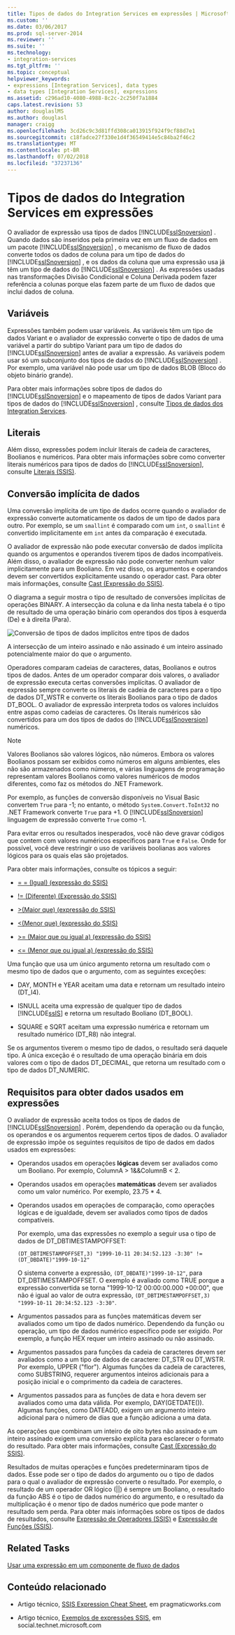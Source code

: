 ```yaml
---
title: Tipos de dados do Integration Services em expressões | Microsoft Docs
ms.custom: ''
ms.date: 03/06/2017
ms.prod: sql-server-2014
ms.reviewer: ''
ms.suite: ''
ms.technology:
- integration-services
ms.tgt_pltfrm: ''
ms.topic: conceptual
helpviewer_keywords:
- expressions [Integration Services], data types
- data types [Integration Services], expressions
ms.assetid: c296ad10-4080-4988-8c2c-2c250f7a1884
caps.latest.revision: 53
author: douglaslMS
ms.author: douglasl
manager: craigg
ms.openlocfilehash: 3cd26c9c3d81ffd308ca013915f924f9cf88d7e1
ms.sourcegitcommit: c18fadce27f330e1d4f36549414e5c84ba2f46c2
ms.translationtype: MT
ms.contentlocale: pt-BR
ms.lasthandoff: 07/02/2018
ms.locfileid: "37237136"
---
```

# <a name="integration-services-data-types-in-expressions"></a>Tipos de dados do Integration Services em expressões
  O avaliador de expressão usa tipos de dados [!INCLUDE[ssISnoversion](../../../includes/ssisnoversion-md.md)] . Quando dados são inseridos pela primeira vez em um fluxo de dados em um pacote [!INCLUDE[ssISnoversion](../../../includes/ssisnoversion-md.md)] , o mecanismo de fluxo de dados converte todos os dados de coluna para um tipo de dados do [!INCLUDE[ssISnoversion](../../../includes/ssisnoversion-md.md)] , e os dados da coluna que uma expressão usa já têm um tipo de dados do [!INCLUDE[ssISnoversion](../../../includes/ssisnoversion-md.md)] . As expressões usadas nas transformações Divisão Condicional e Coluna Derivada podem fazer referência a colunas porque elas fazem parte de um fluxo de dados que inclui dados de coluna.  
  
## <a name="variables"></a>Variáveis  
 Expressões também podem usar variáveis. As variáveis têm um tipo de dados Variant e o avaliador de expressão converte o tipo de dados de uma variável a partir do subtipo Variant para um tipo de dados do [!INCLUDE[ssISnoversion](../../../includes/ssisnoversion-md.md)] antes de avaliar a expressão. As variáveis podem usar só um subconjunto dos tipos de dados do [!INCLUDE[ssISnoversion](../../../includes/ssisnoversion-md.md)] . Por exemplo, uma variável não pode usar um tipo de dados BLOB (Bloco do objeto binário grande).  
  
 Para obter mais informações sobre tipos de dados do [!INCLUDE[ssISnoversion](../../../includes/ssisnoversion-md.md)] e o mapeamento de tipos de dados Variant para tipos de dados do [!INCLUDE[ssISnoversion](../../../includes/ssisnoversion-md.md)] , consulte [Tipos de dados dos Integration Services](../data-flow/integration-services-data-types.md).  
  
## <a name="literals"></a>Literais  
 Além disso, expressões podem incluir literais de cadeia de caracteres, Boolianos e numéricos. Para obter mais informações sobre como converter literais numéricos para tipos de dados do [!INCLUDE[ssISnoversion](../../../includes/ssisnoversion-md.md)], consulte [Literais &#40;SSIS&#41;](numeric-string-and-boolean-literals.md).  
  
## <a name="implicit-data-conversion"></a>Conversão implícita de dados  
 Uma conversão implícita de um tipo de dados ocorre quando o avaliador de expressão converte automaticamente os dados de um tipo de dados para outro. Por exemplo, se um `smallint` é comparado com um `int`, o `smallint` é convertido implicitamente em `int` antes da comparação é executada.  
  
 O avaliador de expressão não pode executar conversão de dados implícita quando os argumentos e operandos tiverem tipos de dados incompatíveis. Além disso, o avaliador de expressão não pode converter nenhum valor implicitamente para um Booliano. Em vez disso, os argumentos e operandos devem ser convertidos explicitamente usando o operador cast. Para obter mais informações, consulte [Cast &#40;Expressão do SSIS&#41;](cast-ssis-expression.md).  
  
 O diagrama a seguir mostra o tipo de resultado de conversões implícitas de operações BINARY. A intersecção da coluna e da linha nesta tabela é o tipo de resultado de uma operação binário com operandos dos tipos à esquerda (De) e à direita (Para).  
  
 ![Conversão de tipos de dados implícitos entre tipos de dados](../media/mw-dts-impl-conver-02.gif "Conversão de tipos de dados implícitos entre tipos de dados")  
  
 A intersecção de um inteiro assinado e não assinado é um inteiro assinado potencialmente maior do que o argumento.  
  
 Operadores comparam cadeias de caracteres, datas, Boolianos e outros tipos de dados. Antes de um operador comparar dois valores, o avaliador de expressão executa certas conversões implícitas. O avaliador de expressão sempre converte os literais de cadeia de caracteres para o tipo de dados DT_WSTR e converte os literais Boolianos para o tipo de dados DT_BOOL. O avaliador de expressão interpreta todos os valores incluídos entre aspas como cadeias de caracteres. Os literais numéricos são convertidos para um dos tipos de dados do [!INCLUDE[ssISnoversion](../../../includes/ssisnoversion-md.md)] numéricos.  
  
> [!NOTE]  
>  Valores Boolianos são valores lógicos, não números. Embora os valores Boolianos possam ser exibidos como números em alguns ambientes, eles não são armazenados como números, e várias linguagens de programação representam valores Boolianos como valores numéricos de modos diferentes, como faz os métodos do .NET Framework.  
>   
>  Por exemplo, as funções de conversão disponíveis no Visual Basic convertem `True` para -1; no entanto, o método `System.Convert.ToInt32` no .NET Framework converte `True` para +1. O [!INCLUDE[ssISnoversion](../../../includes/ssisnoversion-md.md)] linguagem de expressão converte `True` como -1.  
>   
>  Para evitar erros ou resultados inesperados, você não deve gravar códigos que contem com valores numéricos específicos para `True` e `False`. Onde for possível, você deve restringir o uso de variáveis boolianas aos valores lógicos para os quais elas são projetados.  
  
 Para obter mais informações, consulte os tópicos a seguir:  
  
-   [= = &#40;Igual&#41; &#40;expressão do SSIS&#41;](equal-ssis-expression.md)  
  
-   [\!= &#40;Diferente&#41; &#40;Expressão do SSIS&#41;](unequal-ssis-expression.md)  
  
-   [&#62;&#40;Maior que&#41; &#40;expressão do SSIS&#41;](greater-than-ssis-expression.md)  
  
-   [&#60;&#40;Menor que&#41; &#40;expressão do SSIS&#41;](less-than-ssis-expression.md)  
  
-   [&#62;= &#40;Maior que ou igual a&#41; &#40;expressão do SSIS&#41;](greater-than-or-equal-to-ssis-expression.md)  
  
-   [&#60;= &#40;Menor que ou igual a&#41; &#40;expressão do SSIS&#41;](less-than-or-equal-to-ssis-expression.md)  
  
 Uma função que usa um único argumento retorna um resultado com o mesmo tipo de dados que o argumento, com as seguintes exceções:  
  
-   DAY, MONTH e YEAR aceitam uma data e retornam um resultado inteiro (DT_I4).  
  
-   ISNULL aceita uma expressão de qualquer tipo de dados [!INCLUDE[ssIS](../../includes/ssis-md.md)] e retorna um resultado Booliano (DT_BOOL).  
  
-   SQUARE e SQRT aceitam uma expressão numérica e retornam um resultado numérico (DT_R8) não integral.  
  
 Se os argumentos tiverem o mesmo tipo de dados, o resultado será daquele tipo. A única exceção é o resultado de uma operação binária em dois valores com o tipo de dados DT_DECIMAL, que retorna um resultado com o tipo de dados DT_NUMERIC.  
  
## <a name="requirements-for-data-used-in-expressions"></a>Requisitos para obter dados usados em expressões  
 O avaliador de expressão aceita todos os tipos de dados de [!INCLUDE[ssISnoversion](../../../includes/ssisnoversion-md.md)] . Porém, dependendo da operação ou da função, os operandos e os argumentos requerem certos tipos de dados. O avaliador de expressão impõe os seguintes requisitos de tipo de dados em dados usados em expressões:  
  
-   Operandos usados em operações **lógicas** devem ser avaliados como um Booliano. Por exemplo, ColumnA > 1&&ColumnB < 2.  
  
-   Operandos usados em operações **matemáticas** devem ser avaliados como um valor numérico. Por exemplo, 23.75 * 4.  
  
-   Operandos usados em operações de comparação, como operações lógicas e de igualdade, devem ser avaliados como tipos de dados compatíveis.  
  
     Por exemplo, uma das expressões no exemplo a seguir usa o tipo de dados de DT_DBTIMESTAMPOFFSET:  
  
     `(DT_DBTIMESTAMPOFFSET,3) "1999-10-11 20:34:52.123 -3:30" != (DT_DBDATE)"1999-10-12"`  
  
     O sistema converte a expressão, `(DT_DBDATE)"1999-10-12"`, para DT_DBTIMESTAMPOFFSET. O exemplo é avaliado como TRUE porque a expressão convertida se torna "1999-10-12 00:00:00.000 +00:00", que não é igual ao valor de outra expressão, `(DT_DBTIMESTAMPOFFSET,3) "1999-10-11 20:34:52.123 -3:30"`.  
  
-   Argumentos passados para as funções matemáticas devem ser avaliados como um tipo de dados numérico. Dependendo da função ou operação, um tipo de dados numérico específico pode ser exigido. Por exemplo, a função HEX requer um inteiro assinado ou não assinado.  
  
-   Argumentos passados para funções da cadeia de caracteres devem ser avaliados como a um tipo de dados de caractere: DT_STR ou DT_WSTR. Por exemplo, UPPER ("flor"). Algumas funções da cadeia de caracteres, como SUBSTRING, requerer argumentos inteiros adicionais para a posição inicial e o comprimento da cadeia de caracteres.  
  
-   Argumentos passados para as funções de data e hora devem ser avaliados como uma data válida. Por exemplo, DAY(GETDATE()). Algumas funções, como DATEADD, exigem um argumento inteiro adicional para o número de dias que a função adiciona a uma data.  
  
 As operações que combinam um inteiro de oito bytes não assinado e um inteiro assinado exigem uma conversão explícita para esclarecer o formato do resultado. Para obter mais informações, consulte [Cast &#40;Expressão do SSIS&#41;](cast-ssis-expression.md).  
  
 Resultados de muitas operações e funções predeterminaram tipos de dados. Esse pode ser o tipo de dados do argumento ou o tipo de dados para o qual o avaliador de expressão converte o resultado. Por exemplo, o resultado de um operador OR lógico (||) é sempre um Booliano, o resultado da função ABS é o tipo de dados numérico do argumento, e o resultado da multiplicação é o menor tipo de dados numérico que pode manter o resultado sem perda. Para obter mais informações sobre os tipos de dados de resultados, consulte [Expressão de Operadores &#40;SSIS&#41;](operators-ssis-expression.md) e [Expressão de Funções &#40;SSIS&#41;](functions-ssis-expression.md).  
  
## <a name="related-tasks"></a>Related Tasks  
 [Usar uma expressão em um componente de fluxo de dados](../use-an-expression-in-a-data-flow-component.md)  
  
## <a name="related-content"></a>Conteúdo relacionado  
  
-   Artigo técnico, [SSIS Expression Cheat Sheet](http://go.microsoft.com/fwlink/?LinkId=217683), em pragmaticworks.com  
  
-   Artigo técnico, [Exemplos de expressões SSIS](http://go.microsoft.com/fwlink/?LinkId=220761), em social.technet.microsoft.com  
  
  
